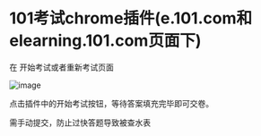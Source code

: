 # 101考试chrome插件(e.101.com和elearning.101.com页面下)

在 开始考试或者重新考试页面

![image](https://github.com/frankerzeng/e.101.com/begin.png)

点击插件中的开始考试按钮，等待答案填充完毕即可交卷。

需手动提交，防止过快答题导致被查水表

